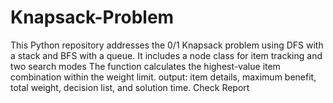# Knapsack-Problem
This Python repository addresses the 0/1 Knapsack problem using DFS with a stack and BFS with a queue. It includes a node class for item tracking and two search modes The function calculates the highest-value item combination within the weight limit. output: item details, maximum benefit, total weight, decision list, and solution time. Check Report
